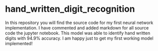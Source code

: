 # hand_written_digit_recognition

In this repository you will find the source code for my first neural network implementation. I have commented and added markdown for all source code the jupyter notebook.
This model was able to identify hand written digits with 94.9% accuracy. I am happy just to get my first working model implemented!
